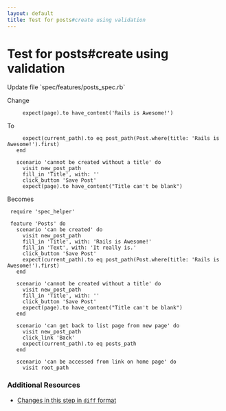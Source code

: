 ```yaml
---
layout: default
title: Test for posts#create using validation
---
```


<h1 id="main">Test for posts#create using validation</h1>
Update file `spec/features/posts_spec.rb`

Change
<pre><code>     expect(page).to have_content(&#39;Rails is Awesome!&#39;)</code></pre>


To
<pre><code>     expect(current_path).to eq post_path(Post.where(title: &#39;Rails is Awesome!&#39;).first)
   end
&nbsp;
   scenario &#39;cannot be created without a title&#39; do
     visit new_post_path
     fill_in &#39;Title&#39;, with: &#39;&#39;
     click_button &#39;Save Post&#39;
     expect(page).to have_content(&quot;Title can&#39;t be blank&quot;)</code></pre>


Becomes
<pre><code> require &#39;spec_helper&#39;
&nbsp;
 feature &#39;Posts&#39; do
   scenario &#39;can be created&#39; do
     visit new_post_path
     fill_in &#39;Title&#39;, with: &#39;Rails is Awesome!&#39;
     fill_in &#39;Text&#39;, with: &#39;It really is.&#39;
     click_button &#39;Save Post&#39;
     expect(current_path).to eq post_path(Post.where(title: &#39;Rails is Awesome!&#39;).first)
   end
&nbsp;
   scenario &#39;cannot be created without a title&#39; do
     visit new_post_path
     fill_in &#39;Title&#39;, with: &#39;&#39;
     click_button &#39;Save Post&#39;
     expect(page).to have_content(&quot;Title can&#39;t be blank&quot;)
   end
&nbsp;
   scenario &#39;can get back to list page from new page&#39; do
     visit new_post_path
     click_link &#39;Back&#39;
     expect(current_path).to eq posts_path
   end
&nbsp;
   scenario &#39;can be accessed from link on home page&#39; do
     visit root_path
</code></pre>



### Additional Resources

* [Changes in this step in `diff` format](https://github.com/software-academy/rails_getting_started_bdd/commit/aca2f2369712af610a51ed14de410863d7e7c25b)

